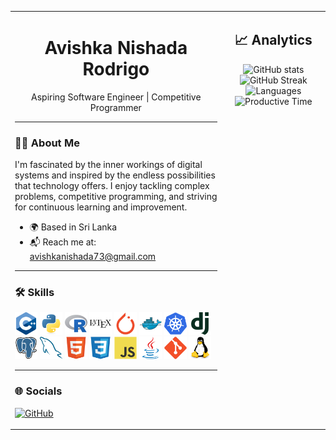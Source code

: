 <table>
<tr>
<td width="67%" valign="top">

<h1 align="center">Avishka Nishada Rodrigo</h1>
<p align="center"> Aspiring Software Engineer | Competitive Programmer</p>

---

### 👨‍💻 About Me

I'm fascinated by the inner workings of digital systems and inspired by the endless possibilities that technology offers. I enjoy tackling complex problems, competitive programming, and striving for continuous learning and improvement.

- 🌍 Based in Sri Lanka
- 📬 Reach me at: <a href="mailto:avishkanishada73@gmail.com">avishkanishada73@gmail.com</a>

---

### 🛠️ Skills

<p>
  <img src="https://raw.githubusercontent.com/devicons/devicon/master/icons/cplusplus/cplusplus-original.svg" width="36" alt="C++"/>
  <img src="https://raw.githubusercontent.com/devicons/devicon/master/icons/python/python-original.svg" width="36" alt="Python"/>
  <img src="https://raw.githubusercontent.com/devicons/devicon/master/icons/r/r-original.svg" width="36" alt="R"/>
  <img src="https://raw.githubusercontent.com/devicons/devicon/master/icons/latex/latex-original.svg" width="36" alt="LaTeX"/>
  <img src="https://raw.githubusercontent.com/devicons/devicon/master/icons/pytorch/pytorch-original.svg" width="36" alt="PyTorch"/>
  <img src="https://raw.githubusercontent.com/devicons/devicon/master/icons/docker/docker-original.svg" width="36" alt="Docker"/>
  <img src="https://raw.githubusercontent.com/devicons/devicon/master/icons/kubernetes/kubernetes-plain.svg" width="36" alt="Kubernetes"/>
  <img src="https://raw.githubusercontent.com/devicons/devicon/master/icons/django/django-plain.svg" width="36" alt="Django"/>
  <img src="https://raw.githubusercontent.com/devicons/devicon/master/icons/postgresql/postgresql-original.svg" width="36" alt="PostgreSQL"/>
  <img src="https://raw.githubusercontent.com/devicons/devicon/master/icons/mysql/mysql-original.svg" width="36" alt="MySQL"/>
  <img src="https://raw.githubusercontent.com/devicons/devicon/master/icons/html5/html5-original.svg" width="36" alt="HTML5"/>
  <img src="https://raw.githubusercontent.com/devicons/devicon/master/icons/css3/css3-original.svg" width="36" alt="CSS3"/>
  <img src="https://raw.githubusercontent.com/devicons/devicon/master/icons/javascript/javascript-original.svg" width="36" alt="JavaScript"/>
  <img src="https://raw.githubusercontent.com/devicons/devicon/master/icons/java/java-original.svg" width="36" alt="Java"/>
  <img src="https://raw.githubusercontent.com/devicons/devicon/master/icons/git/git-original.svg" width="36" alt="Git"/>
  <img src="https://raw.githubusercontent.com/devicons/devicon/master/icons/linux/linux-original.svg" width="36" alt="Linux"/>
</p>

---

### 🌐 Socials

<p>
  <a href="https://github.com/Avishka-4"><img src="https://raw.githubusercontent.com/danielcranney/readme-generator/main/public/icons/socials/github.svg" width="32" alt="GitHub"/></a>
  <!-- Add more socials if needed -->
</p>

</td>
<td width="33%" valign="top">

<h2 align="center">📈 Analytics</h2>

<p align="center">
  <img src="https://github-readme-stats.vercel.app/api?username=Avishka-4&show_icons=true&count_private=true&title_color=0d6efd&text_color=212529&icon_color=0d6efd&bg_color=ffffff&hide_border=true&show_owner=true" alt="GitHub stats" width="95%"/>
  <br>
  <img src="https://github-readme-streak-stats.herokuapp.com/?user=Avishka-4&theme=default" alt="GitHub Streak" width="95%"/>
  <br>
  <img src="https://github-profile-summary-cards.vercel.app/api/cards/repos-per-language?username=Avishka-4&theme=default" alt="Languages" width="95%"/>
  <br>
  <img src="https://github-profile-summary-cards.vercel.app/api/cards/productive-time?username=Avishka-4&theme=default" alt="Productive Time" width="95%"/>
</p>

</td>
</tr>
</table>
